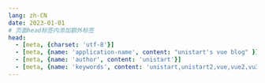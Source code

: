 ```yaml
---
lang: zh-CN
date: 2023-01-01
# 页面head标签内添加额外标签
head:
  - [meta, {charset: 'utf-8'}]
  - [meta, {name: 'application-name', content: "unistart's vue blog" }]
  - [meta, {name: 'author', content: 'unistart'}]
  - [meta, {name: 'keywords', content: 'unistart,unistart2,vue,vue2,vu3,study'}]
---
```


